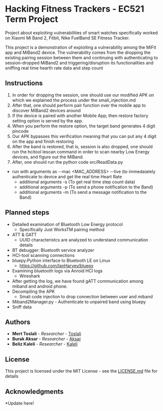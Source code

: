 # Hacking Fitness Trackers - EC521 Term Project 

Project about exploiting vulnerabilities of smart watches specifically worked on Xiaomi Mi Band  2, Fitbit, Nike FuelBand SE Fitness Tracker.

This project is a demonstration of exploiting a vulnerability among the MiFit app and MiBand2 device. The vulnerability comes from the dropping the existing pairing session between them and continuing with authenticating to session-dropped MiBand2 and triggering/disruption its functionalities and sniffing real time hearth rate data and step count



## Instructions
1)	In order for dropping the session, one should use our modified APK on which we explained the process under the smali_injection.md
2)	After that, one should perform pair function over the mobile app to discover MiBand2 devices around
3)	If the device is paired with another Mobile App; then restore factory setting option is served by the app. 
4)	When you perform the restore option, the target band generates 4 digit pincode
5)	Our APK bypasses this verification meaning that you can put any 4 digit on the app and finish restoring
6)	After the band is restored, that is, session is also dropped, one should run the hcitool lescan command in order to scan nearby Low Energy devices, and figure out the MiBand.
7) After, one should run the python code src/ReadData.py
 * run with arguments as --mac <MAC_ADDRESS> --live (to immedaiately authenticate to device and get the real time Heart Rate
   * additional arguments -s (To get real time step count data)
   * additional arguments -p (To send a phone notification to the Band)
   * additional arguments -m (To send a message notification to the Band)


## Planned steps 

* Detailed examination of Bluetooth Low Energy protocol
  * Specifically Just WorksTM pairing method
* ATT & GATT 
  * UUID characteristcs are analyzed to understand communication details 
* BT debugger: Bluetooth service analyzer 
* HCI-tool scanning connections 
* bluepy:Python interface to Bluetooth LE on Linux
  * https://github.com/IanHarvey/bluepy
* Examining bluetooth logs via Anroid HCI logs
  * Wireshark
* After getting the log, we have found gATT communication among miband and android phone. 
* Decompiling the APK
  * Smali code injection to drop connection between user and miband 
* Miband2Manager.py - Authenticate to unpaired band using bluepy
* Sniff data



## Authors

* **Mert Toslali** - *Researcher* - [Toslali](https://github.com/mtoslalibu)
* **Burak Aksar** - *Researcher* - [Aksar](https://github.com/aksarburak)
* **Beliz Kaleli** - *Researcher* - [Kaleli](https://github.com/belizkaleli)

## License

This project is licensed under the MIT License - see the [LICENSE.md](LICENSE.md) file for details

## Acknowledgments

*Update here! 
